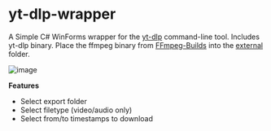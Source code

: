 # yt-dlp-wrapper
A Simple C# WinForms wrapper for the [yt-dlp](https://github.com/yt-dlp/yt-dlp) command-line tool.
Includes yt-dlp binary. Place the ffmpeg binary from [FFmpeg-Builds](https://github.com/yt-dlp/FFmpeg-Builds/releases/) into the [external](yt-dlp-wrapper/external/) folder.

![image](https://user-images.githubusercontent.com/31242537/226113977-80381cbb-ab4c-4f31-a400-6ecf62c51eb0.png)

**Features**
- Select export folder
- Select filetype (video/audio only)
- Select from/to timestamps to download

